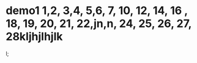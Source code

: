 # demo1 1,2, 3,4, 5,6, 7, 10, 12, 14, 16 , 18, 19, 20, 21, 22,jn,n, 24, 25, 26, 27, 28kljhjlhjlk
l;
